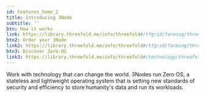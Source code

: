```yaml
---
id: Features_home_2
title: Introducing 3Node
subtitle: ''
btn: How it works 
link: https://library.threefold.me/info/threefold#/tfgrid/farming/threefold__farming_intro
btn2: Order your 3Node 
link2: https://library.threefold.me/info/threefold#/tfgrid/farming/threefold__start_farming
btn3: Discover Zero-OS
link3: https://library.threefold.me/info/threefold#/technology/threefold__zos
---
```

Work with technology that can change the world. 3Nodes run Zero OS, a stateless and lightweight operating system that is setting new standards of security and efficiency to store humanity's data and run its workloads.
    